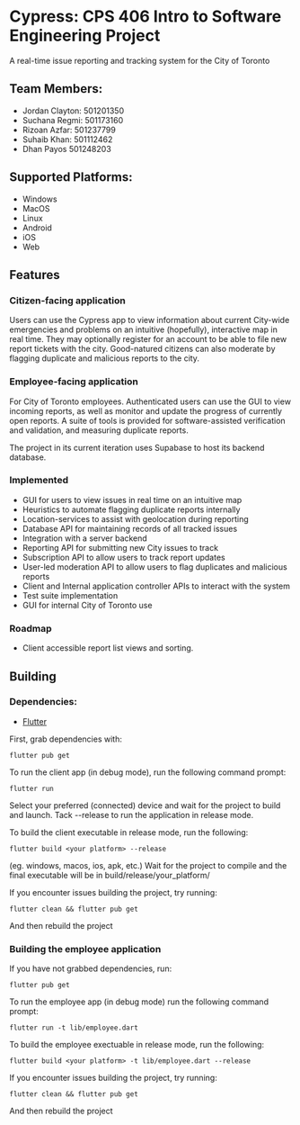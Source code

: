 # Cypress: CPS 406 Intro to Software Engineering Project

A real-time issue reporting and tracking system for the City of Toronto

## Team Members:

- Jordan Clayton: 501201350
- Suchana Regmi: 501173160
- Rizoan Azfar: 501237799
- Suhaib Khan: 501112462
- Dhan Payos 501248203

## Supported Platforms:

- Windows
- MacOS
- Linux
- Android
- iOS
- Web

## Features

### Citizen-facing application
Users can use the Cypress app to view information about current City-wide emergencies and problems
on an intuitive (hopefully), interactive map in real time. They may optionally register for an account to be able to file
new report tickets with the city. Good-natured citizens can also moderate by flagging duplicate and
malicious reports to the city.

### Employee-facing application
For City of Toronto employees. Authenticated users can use the GUI to view incoming reports, as well
as monitor and update the progress of currently open reports.
A suite of tools is provided for software-assisted verification and validation, and measuring duplicate reports.

The project in its current iteration uses Supabase to host its backend database.

### Implemented

- GUI for users to view issues in real time on an intuitive map
- Heuristics to automate flagging duplicate reports internally
- Location-services to assist with geolocation during reporting
- Database API for maintaining records of all tracked issues
- Integration with a server backend
- Reporting API for submitting new City issues to track
- Subscription API to allow users to track report updates
- User-led moderation API to allow users to flag duplicates and malicious reports
- Client and Internal application controller APIs to interact with the system
- Test suite implementation
- GUI for internal City of Toronto use

### Roadmap
- Client accessible report list views and sorting.

## Building
### Dependencies:
- [Flutter](https://docs.flutter.dev/get-started/install) 

First, grab dependencies with:

`flutter pub get`

To run the client app (in debug mode), run the following command prompt:

`flutter run`

Select your preferred (connected) device and wait for the project to build and launch.
Tack --release to run the application in release mode.

To build the client executable in release mode, run the following:

`flutter build <your platform> --release`

(eg. windows, macos, ios, apk, etc.)
Wait for the project to compile and the final executable will be in build/release/your_platform/

If you encounter issues building the project, try running:

`flutter clean && flutter pub get`

And then rebuild the project

### Building the employee application

If you have not grabbed dependencies, run:

`flutter pub get`

To run the employee app (in debug mode) run the following command prompt:

`flutter run -t lib/employee.dart`

To build the employee exectuable in release mode, run the following:

`flutter build <your platform> -t lib/employee.dart --release`

If you encounter issues building the project, try running:

`flutter clean && flutter pub get`

And then rebuild the project
